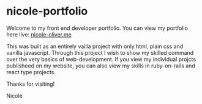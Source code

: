 # nicole-portfolio
Welcome to my front end developer portfolio. You can view my portfolio here live: <a href="nicole-oliver.me" target="_blank">nicole-oliver.me</a> 

This was built as an entirely vailla project with only html, plain css and vanilla javascript. Through this project I wish to show my skilled command over the very basics of web-development.
If you view my individual projcts publisheed on my website, you can also view my skills in ruby-on-rails and react type projects. 

Thanks for visiting!

Nicole
